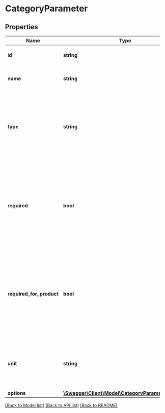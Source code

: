 # CategoryParameter

## Properties
Name | Type | Description | Notes
------------ | ------------- | ------------- | -------------
**id** | **string** | The ID of the parameter. | [optional] 
**name** | **string** | The name of the parameter in Polish. | [optional] 
**type** | **string** | The type of the parameter. Other fields in this structure may appear based on the type of the parameter. | 
**required** | **bool** | Indicates whether the value of this parameter must be set in an offer. Offers without required parameters set cannot be published. | [optional] 
**required_for_product** | **bool** | Indicates whether the value of this parameter must be set in a product. Product without required parameters set cannot be created. | [optional] 
**unit** | **string** | The unit in which values of the parameter are used. May be &#x60;null&#x60;. | [optional] 
**options** | [**\Swagger\Client\Model\CategoryParameterOptions**](CategoryParameterOptions.md) |  | [optional] 

[[Back to Model list]](../../README.md#documentation-for-models) [[Back to API list]](../../README.md#documentation-for-api-endpoints) [[Back to README]](../../README.md)


